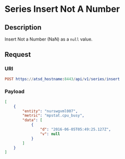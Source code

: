 # Series Insert Not A Number

## Description

Insert Not a Number (NaN) as a `null` value.

## Request

### URI

```elm
POST https://atsd_hostname:8443/api/v1/series/insert
```

### Payload

```json
[
    {
        "entity": "nurswgvml007",
        "metric": "mpstat.cpu_busy",
        "data": [
            {
                "d": "2016-06-05T05:49:25.127Z",
                "v": null
            }
        ]
    }
]
```
